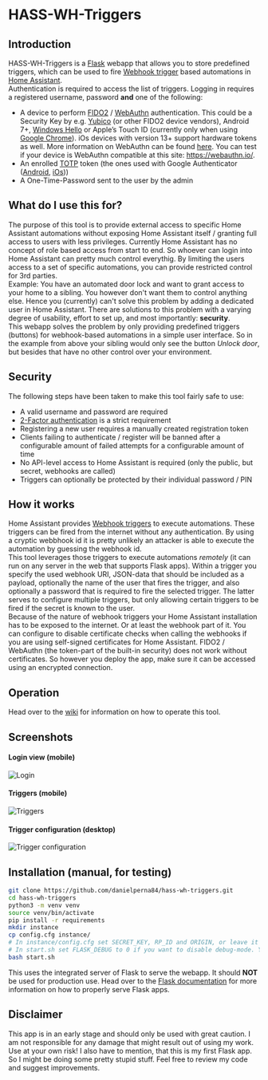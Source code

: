 # HASS-WH-Triggers

## Introduction

HASS-WH-Triggers is a [Flask](https://www.palletsprojects.com/p/flask/) webapp that allows you to store predefined triggers, which can be used to fire [Webhook trigger](https://www.home-assistant.io/docs/automation/trigger/#webhook-trigger) based automations in [Home Assistant](https://www.home-assistant.io/).  
Authentication is required to access the list of triggers. Logging in requires a registered username, password __and__ one of the following:
- A device to perform [FIDO2](https://fidoalliance.org/fido2/) / [WebAuthn](https://www.w3.org/TR/webauthn/) authentication. This could be a Security Key by e.g. [Yubico](https://www.yubico.com) (or other FIDO2 device vendors), Android 7+, [Windows Hello](https://www.microsoft.com/en-us/windows/windows-hello) or Apple’s Touch ID (currently only when using [Google Chrome](https://www.google.com/chrome/)). iOs devices with version 13+ support hardware tokens as well. More information on WebAuthn can be found [here](https://webauthn.guide/). You can test if your device is WebAuthn compatible at this site: https://webauthn.io/.
- An enrolled [TOTP](https://tools.ietf.org/html/rfc6238) token (the ones used with Google Authenticator ([Android](https://play.google.com/store/apps/details?id=com.google.android.apps.authenticator2), [iOs](https://apps.apple.com/app/google-authenticator/id388497605)))
- A One-Time-Password sent to the user by the admin

## What do I use this for?

The purpose of this tool is to provide external access to specific Home Assistant automations without exposing Home Assistant itself / granting full access to users with less privileges. Currently Home Assistant has no concept of role based access from start to end. So whoever can login into Home Assistant can pretty much control everythig. By limiting the users access to a set of specific automations, you can provide restricted control for 3rd parties.  
Example: You have an automated door lock and want to grant access to your home to a sibling. You however don't want them to control anything else. Hence you (currently) can't solve this problem by adding a dedicated user in Home Assistant. There are solutions to this problem with a varying degree of usability, effort to set up, and most importantly: __security__.  
This webapp solves the problem by only providing predefined triggers (buttons) for webhook-based automations in a simple user interface. So in the example from above your sibling would only see the button _Unlock door_, but besides that have no other control over your environment.

## Security

The following steps have been taken to make this tool fairly safe to use:
- A valid username and password are required
- [2-Factor authentication](https://en.wikipedia.org/wiki/Multi-factor_authentication) is a strict requirement
- Registering a new user requires a manually created registration token
- Clients failing to authenticate / register will be banned after a configurable amount of failed attempts for a configurable amount of time
- No API-level access to Home Assistant is required (only the public, but secret, webhooks are called)
- Triggers can optionally be protected by their individual password / PIN

## How it works

Home Assistant provides [Webhook triggers](https://www.home-assistant.io/docs/automation/trigger/#webhook-trigger) to execute automations. These triggers can be fired from the internet without any authentication. By using a cryptic webbhook id it is pretty unlikely an attacker is able to execute the automation by guessing the webhook id.  
This tool leverages those triggers to execute automations _remotely_ (it can run on any server in the web that supports Flask apps). Within a trigger you specify the used webhook URI, JSON-data that should be included as a payload, optionally the name of the user that fires the trigger, and also optionally a password that is required to fire the selected trigger. The latter serves to configure multiple triggers, but only allowing certain triggers to be fired if the secret is known to the user.  
Because of the nature of webhook triggers your Home Assistant installation has to be exposed to the internet. Or at least the webhook part of it. You can configure to disable certificate checks when calling the webhooks if you are using self-signed certificates for Home Assistant. FIDO2 / WebAuthn (the token-part of the built-in security) does not work without certificates. So however you deploy the app, make sure it can be accessed using an encrypted connection.

## Operation

Head over to the [wiki](https://github.com/danielperna84/hass-wh-triggers/wiki) for information on how to operate this tool.

## Screenshots

#### Login view (mobile)
![Login](https://raw.githubusercontent.com/danielperna84/hass-wh-triggers/master/screenshots/login-mobile.PNG)
#### Triggers (mobile)
![Triggers](https://raw.githubusercontent.com/danielperna84/hass-wh-triggers/master/screenshots/triggers-mobile.PNG)
#### Trigger configuration (desktop)
![Trigger configuration](https://raw.githubusercontent.com/danielperna84/hass-wh-triggers/master/screenshots/conf-triggers-desktop.png)

## Installation (manual, for testing)

```bash
git clone https://github.com/danielperna84/hass-wh-triggers.git
cd hass-wh-triggers
python3 -m venv venv
source venv/bin/activate
pip install -r requirements
mkdir instance
cp config.cfg instance/
# In instance/config.cfg set SECRET_KEY, RP_ID and ORIGIN, or leave it as it is to run on localhost.
# In start.sh set FLASK_DEBUG to 0 if you want to disable debug-mode. You may also set a certificate, ip, port.
bash start.sh
```

This uses the integrated server of Flask to serve the webapp. It should __NOT__ be used for production use. Head over to the [Flask documentation](https://flask.palletsprojects.com/en/1.1.x/deploying/) for more information on how to properly serve Flask apps.

## Disclaimer

This app is in an early stage and should only be used with great caution. I am not responsible for any damage that might result out of using my work. Use at your own risk! I also have to mention, that this is my first Flask app. So I might be doing some pretty stupid stuff. Feel free to review my code and suggest improvements.
